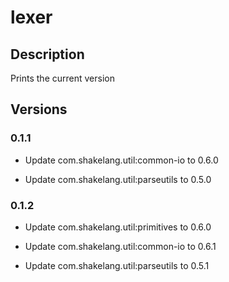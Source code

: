 # lexer

## Description

Prints the current version

## Versions

### 0.1.1

* Update com.shakelang.util:common-io to 0.6.0

* Update com.shakelang.util:parseutils to 0.5.0

### 0.1.2

* Update com.shakelang.util:primitives to 0.6.0

* Update com.shakelang.util:common-io to 0.6.1

* Update com.shakelang.util:parseutils to 0.5.1